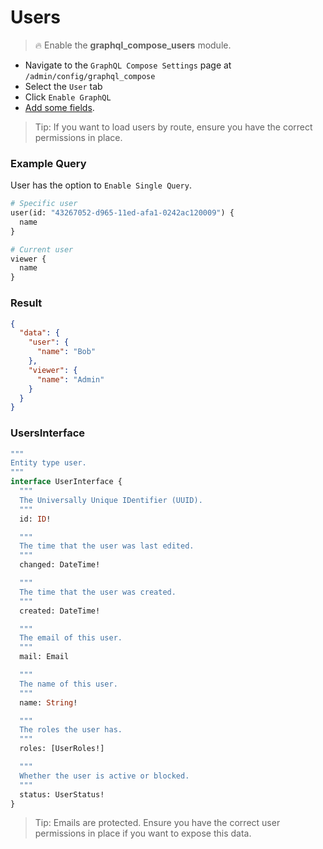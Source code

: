 # Users

> :fire: Enable the **graphql_compose_users** module.

- Navigate to the `GraphQL Compose Settings` page at `/admin/config/graphql_compose`
- Select the `User` tab
- Click `Enable GraphQL`
- [Add some fields](core/fields.md).

> Tip: If you want to load users by route, ensure you have the correct permissions in place.

<!-- tabs:start -->

### **Example Query**

User has the option to `Enable Single Query`.

```graphql
# Specific user
user(id: "43267052-d965-11ed-afa1-0242ac120009") {
  name
}

# Current user
viewer {
  name
}
```

### **Result**

```json
{
  "data": {
    "user": {
      "name": "Bob"
    },
    "viewer": {
      "name": "Admin"
    }
  }
}
```

### **UsersInterface**

```graphql
"""
Entity type user.
"""
interface UserInterface {
  """
  The Universally Unique IDentifier (UUID).
  """
  id: ID!

  """
  The time that the user was last edited.
  """
  changed: DateTime!

  """
  The time that the user was created.
  """
  created: DateTime!

  """
  The email of this user.
  """
  mail: Email

  """
  The name of this user.
  """
  name: String!

  """
  The roles the user has.
  """
  roles: [UserRoles!]

  """
  Whether the user is active or blocked.
  """
  status: UserStatus!
}
```

<!-- tabs:end -->

> Tip: Emails are protected. Ensure you have the correct user permissions in place if you want to expose this data.
